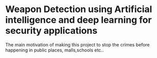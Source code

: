 # Weapon Detection using Artificial intelligence and deep learning for security applications
The main motivation of making this project to stop the crimes before happening in public places, malls,schools etc..
